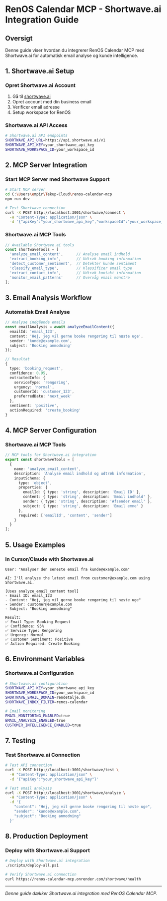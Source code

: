 # RenOS Calendar MCP - Shortwave.ai Integration Guide

## Oversigt

Denne guide viser hvordan du integrerer RenOS Calendar MCP med Shortwave.ai for automatisk email analyse og kunde intelligence.

## 1. Shortwave.ai Setup

### Opret Shortwave.ai Account

1. Gå til [shortwave.ai](https://shortwave.ai)
2. Opret account med din business email
3. Verificer email adresse
4. Setup workspace for RenOS

### Shortwave.ai API Access

```bash
# Shortwave.ai API endpoints
SHORTWAVE_API_URL=https://api.shortwave.ai/v1
SHORTWAVE_API_KEY=your_shortwave_api_key
SHORTWAVE_WORKSPACE_ID=your_workspace_id
```

## 2. MCP Server Integration

### Start MCP Server med Shortwave Support

```bash
# Start MCP server
cd C:\Users\empir\Tekup-Cloud\renos-calendar-mcp
npm run dev

# Test Shortwave connection
curl -X POST http://localhost:3001/shortwave/connect \
  -H "Content-Type: application/json" \
  -d '{"apiKey":"your_shortwave_api_key","workspaceId":"your_workspace_id"}'
```

### Shortwave.ai MCP Tools

```typescript
// Available Shortwave.ai tools
const shortwaveTools = [
  'analyze_email_content',      // Analyse email indhold
  'extract_booking_info',       // Udtræk booking information
  'detect_customer_sentiment',  // Detekter kunde sentiment
  'classify_email_type',        // Klassificer email type
  'extract_contact_info',       // Udtræk kontakt information
  'monitor_email_patterns'      // Overvåg email mønstre
];
```

## 3. Email Analysis Workflow

### Automatisk Email Analyse

```typescript
// Analyse indgående emails
const emailAnalysis = await analyzeEmailContent({
  emailId: 'email_123',
  content: 'Hej, jeg vil gerne booke rengøring til næste uge',
  sender: 'kunde@example.com',
  subject: 'Booking anmodning'
});

// Resultat
{
  type: 'booking_request',
  confidence: 0.95,
  extractedInfo: {
    serviceType: 'rengøring',
    urgency: 'normal',
    customerId: 'customer_123',
    preferredDate: 'next_week'
  },
  sentiment: 'positive',
  actionRequired: 'create_booking'
}
```

## 4. MCP Server Configuration

### Shortwave.ai MCP Tools

```typescript
// MCP tools for Shortwave.ai integration
export const shortwaveTools = [
  {
    name: 'analyze_email_content',
    description: 'Analyse email indhold og udtræk information',
    inputSchema: {
      type: 'object',
      properties: {
        emailId: { type: 'string', description: 'Email ID' },
        content: { type: 'string', description: 'Email indhold' },
        sender: { type: 'string', description: 'Afsender email' },
        subject: { type: 'string', description: 'Email emne' }
      },
      required: ['emailId', 'content', 'sender']
    }
  }
];
```

## 5. Usage Examples

### In Cursor/Claude with Shortwave.ai

```
User: "Analyser den seneste email fra kunde@example.com"

AI: I'll analyze the latest email from customer@example.com using Shortwave.ai.

[Uses analyze_email_content tool]
- Email ID: email_123
- Content: "Hej, jeg vil gerne booke rengøring til næste uge"
- Sender: customer@example.com
- Subject: "Booking anmodning"

Result: 
✅ Email Type: Booking Request
✅ Confidence: 95%
✅ Service Type: Rengøring
✅ Urgency: Normal
✅ Customer Sentiment: Positive
✅ Action Required: Create Booking
```

## 6. Environment Variables

### Shortwave.ai Configuration

```bash
# Shortwave.ai configuration
SHORTWAVE_API_KEY=your_shortwave_api_key
SHORTWAVE_WORKSPACE_ID=your_workspace_id
SHORTWAVE_EMAIL_DOMAIN=rendetalje.dk
SHORTWAVE_INBOX_FILTER=renos-calendar

# Email monitoring
EMAIL_MONITORING_ENABLED=true
EMAIL_ANALYSIS_ENABLED=true
CUSTOMER_INTELLIGENCE_ENABLED=true
```

## 7. Testing

### Test Shortwave.ai Connection

```bash
# Test API connection
curl -X POST http://localhost:3001/shortwave/test \
  -H "Content-Type: application/json" \
  -d '{"apiKey":"your_shortwave_api_key"}'

# Test email analysis
curl -X POST http://localhost:3001/shortwave/analyze \
  -H "Content-Type: application/json" \
  -d '{
    "content": "Hej, jeg vil gerne booke rengøring til næste uge",
    "sender": "kunde@example.com",
    "subject": "Booking anmodning"
  }'
```

## 8. Production Deployment

### Deploy with Shortwave.ai Support

```bash
# Deploy with Shortwave.ai integration
./scripts/deploy-all.ps1

# Verify Shortwave.ai connection
curl https://renos-calendar-mcp.onrender.com/shortwave/health
```

---

*Denne guide dækker Shortwave.ai integration med RenOS Calendar MCP.*
